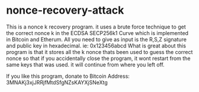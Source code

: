 # nonce-recovery-attack
This is a nonce k recovery program. it uses a brute force technique to get the correct nonce k in the ECDSA SECP256k1 Curve which is implemented in Bitcoin and Etherum. All you need to give as input is the R,S,Z signature and public key in hexadecimal. ie: 0x123456abcd
What is great about this program is that it stores all the k nonce thats been used to guess the correct nonce so that if you accidentally close the program, it wont restart from the same keys that was used. it will continue from where you left off.

If you like this program, donate to Bitcoin Address: 3MNAKj3xjJRRjfMtdSfgNZsKAYXjSNeXtg
